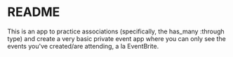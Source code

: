 # README

This is an app to practice associations (specifically, the has_many :through type) and create a very basic private event app where you can only see the events you've created/are attending, a la EventBrite.
